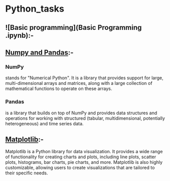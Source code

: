 
# Python_tasks
## ![Basic programming](Basic Programming .ipynb):-
## [Numpy and Pandas](Numpy_and_Pandas_.ipynb):-
### NumPy
stands for "Numerical Python". It is a library that provides support for large, multi-dimensional arrays and matrices, along with a large collection of mathematical functions to operate on these arrays.
### Pandas
is a library that builds on top of NumPy and provides data structures and operations for working with structured (tabular, multidimensional, potentially heterogeneous) and time series data.
## [Matplotlib](Matplotlib.ipynb):-
Matplotlib is a Python library for data visualization. It provides a wide range of functionality for creating charts and plots, including line plots, scatter plots, histograms, bar charts, pie charts, and more. Matplotlib is also highly customizable, allowing users to create visualizations that are tailored to their specific needs.
